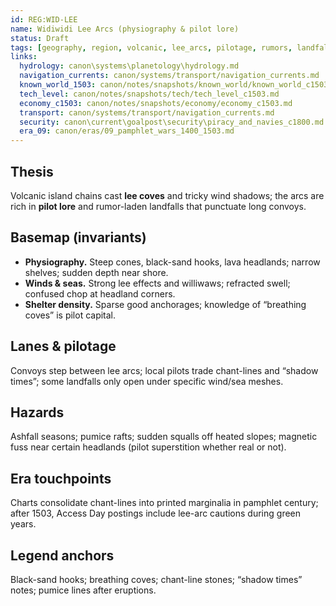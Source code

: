 ```yaml
---
id: REG:WID-LEE
name: Widiwidi Lee Arcs (physiography & pilot lore)
status: Draft
tags: [geography, region, volcanic, lee_arcs, pilotage, rumors, landfalls]
links:
  hydrology: canon\systems\planetology\hydrology.md
  navigation_currents: canon/systems/transport/navigation_currents.md
  known_world_1503: canon/notes/snapshots/known_world/known_world_c1503.md
  tech_level: canon/notes/snapshots/tech/tech_level_c1503.md
  economy_c1503: canon/notes/snapshots/economy/economy_c1503.md
  transport: canon/systems/transport/navigation_currents.md
  security: canon\current\goalpost\security\piracy_and_navies_c1800.md
  era_09: canon/eras/09_pamphlet_wars_1400_1503.md
---
```


## Thesis
Volcanic island chains cast **lee coves** and tricky wind shadows; the arcs are rich in **pilot lore** and rumor-laden landfalls that punctuate long convoys.

## Basemap (invariants)
- **Physiography.** Steep cones, black-sand hooks, lava headlands; narrow shelves; sudden depth near shore.
- **Winds & seas.** Strong lee effects and williwaws; refracted swell; confused chop at headland corners.
- **Shelter density.** Sparse good anchorages; knowledge of “breathing coves” is pilot capital.

## Lanes & pilotage
Convoys step between lee arcs; local pilots trade chant-lines and “shadow times”; some landfalls only open under specific wind/sea meshes.

## Hazards
Ashfall seasons; pumice rafts; sudden squalls off heated slopes; magnetic fuss near certain headlands (pilot superstition whether real or not).

## Era touchpoints
Charts consolidate chant-lines into printed marginalia in pamphlet century; after 1503, Access Day postings include lee-arc cautions during green years.

## Legend anchors
Black-sand hooks; breathing coves; chant-line stones; “shadow times” notes; pumice lines after eruptions.
